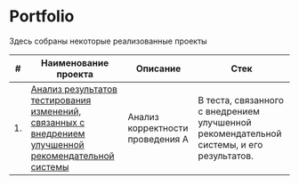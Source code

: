 # Portfolio

Здесь собраны некоторые реализованные проекты

| #    |Наименование проекта                  |Описание                                                     |Стек                            |
| ---- | ------------------------------------ | ----------------------------------------------------------- | ------------------------------ |
| 1.   | [Анализ результатов тестирования изменений, связанных с внедрением улучшенной рекомендательной системы](https://github.com/darsmolina/Portfolio/blob/main/Анализ%20результатов%20A%7CB%20теста/recommendation_system_analysis.ipynb) | Анализ корректности проведения A|B теста, связанного с внедрением улучшенной рекомендательной системы, и его результатов. | python, pandas, numpy, matplotlib, seaborn, plotly, scipy |
